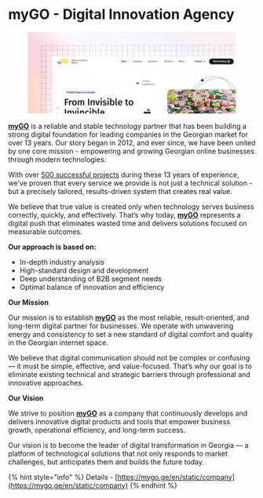 # myGO - Digital Innovation Agency

<figure><img src="../../.gitbook/assets/MYGOOO.jpg" alt=""><figcaption></figcaption></figure>

[**myGO**](https://mygo.ge/?from=gitbook) is a reliable and stable technology partner that has been building a strong digital foundation for leading companies in the Georgian market for over 13 years. Our story began in 2012, and ever since, we have been united by one core mission - empowering and growing Georgian online businesses through modern technologies.

With over [500 successful projects](https://mygo.ge/en/works?from=gitbook) during these 13 years of experience, we’ve proven that every service we provide is not just a technical solution - but a precisely tailored, results-driven system that creates real value.

We believe that true value is created only when technology serves business correctly, quickly, and effectively. That’s why today, [**myGO**](https://mygo.ge/?from=gitbook) represents a digital push that eliminates wasted time and delivers solutions focused on measurable outcomes.



**Our approach is based on:**

* In-depth industry analysis
* High-standard design and development
* Deep understanding of B2B segment needs
* Optimal balance of innovation and efficiency



**Our Mission**

Our mission is to establish [**myGO**](https://mygo.ge/?from=gitbook) as the most reliable, result-oriented, and long-term digital partner for businesses. We operate with unwavering energy and consistency to set a new standard of digital comfort and quality in the Georgian internet space.

We believe that digital communication should not be complex or confusing — it must be simple, effective, and value-focused. That’s why our goal is to eliminate existing technical and strategic barriers through professional and innovative approaches.



**Our Vision**

We strive to position [**myGO**](https://mygo.ge/?from=gitbook) as a company that continuously develops and delivers innovative digital products and tools that empower business growth, operational efficiency, and long-term success.

Our vision is to become the leader of digital transformation in Georgia — a platform of technological solutions that not only responds to market challenges, but anticipates them and builds the future today.

{% hint style="info" %}
Details - [https://mygo.ge/en/static/company](https://mygo.ge/en/static/company)
{% endhint %}
